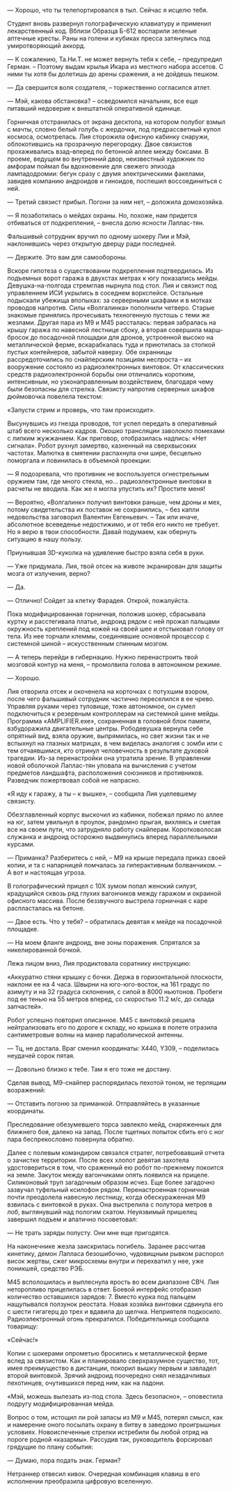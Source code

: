 — Хорошо, что ты телепортировался в тыл. Сейчас я исцелю тебя.

Студент вновь развернул голографическую клавиатуру и применил лекарственный код. Вблизи Образца Б-612 воспарили зеленые аптечные кресты. Раны на голени и кубиках пресса затянулись под умиротворяющий аккорд.  

— К сожалению, Та.Ни.Т. не может вернуть тебя к себе, – предупредил Герман. – Поэтому выдам крылья Икара из местного набора ассетов. С ними ты хотя бы долетишь до арены сражения, а не дойдешь пешком.

— Да свершится воля создателя, – торжественно согласился атлет.

— Мэй, какова обстановка? – осведомился начальник, все еще питавший недоверие к внештатной оперативной единице.

Горничная отстранилась от экрана десктопа, на котором полубог взмыл с мачты, словно белый голубь с жердочки, под предрассветный купол космоса, осмотрелась. Лия сторожила офисную кабинку снаружи, облокотившись на прозрачную перегородку. Двое связистов прохаживались взад–вперед по бетонной аллее между боксами. В проеме, ведущем во внутренний двор, неизвестный художник по амфорам поймал бы вдохновение для свежего эпизода лампадодромии: бегун сразу с двумя электрическими факелами, завидев компанию андроидов и гиноидов, поспешил воссоединиться с ней. 

— Третий связист прибыл. Погони за ним нет, – доложила домохозяйка.

— Я позаботилась о мейдах охраны. Но, похоже, нам придется отбиваться от подкрепления, – внесла долю ясности Лаплас-тян.

Фальшивый сотрудник вручил по одному шокеру Лии и Мэй, наклонившись через открытую дверцу ради последней. 

— Держите. Это вам для самообороны.

Вскоре гипотеза о существовании подкрепления подтвердилась. Из подъемных ворот гаража в двухстах метрах к югу показались мейды. Девушка-на-полгода стремглав нырнула под стол. Лия и связист под управлением ИСИ укрылись в соседнем воркспейсе. Остальные подыскали убежища впопыхах: за серверными шкафами и в мотках проводов напротив. Силы «Волгалинка» пополнили четверо. Старые знакомые принялись прочесывать техногенную пустошь с теми же жезлами. Другая пара из М9 и М45 рассталась: первая забралась на крышу гаража по навесной лестнице сбоку, а вторая совершила марш-бросок до посадочной площадки для дронов, устроенной высоко на металлической ферме, вскарабкалась туда и приютилась за стопкой пустых контейнеров, забытой наверху. Обе охранницы рассредоточились по снайперским позициям неспроста – их вооружение состояло из радиоэлектронных винтовок. От классических средств радиоэлектронной борьбы они отличались коротким, интенсивным, но узконаправленным воздействием, благодаря чему были безопасны для стрелка. Связисту напротив серверных шкафов дюймовочка повелела текстом: 

«Запусти стрим и проверь, что там происходит».

Высунувшись из гнезда проводов, тот успел передать в оперативный штаб всего несколько кадров. Окошко трансляции заволокло помехами с липким жужжанием. Как приговор, отобразилась надпись: «Нет сигнала». Робот рухнул замертво, казненный на сверхвысоких частотах. Малютка в смятении распахнула очи шире, бесцельно поморгала и повинилась в объемной проекции: 

— Я подозревала, что противник не воспользуется огнестрельным оружием там, где много стекла, но... радиоэлектронные винтовки в расчеты не вводила. Как же я могла упустить их? Простите меня!

— Вероятно, «Волгалинк» получил винтовки раньше, чем дроны и мех, потому свидетельства их поставок не сохранились, – без капли недовольства заговорил Валентин Евгеньевич. – Так или иначе, абсолютное всеведенье недостижимо, и от тебя его никто не требует. Но я верю в твои способности. Давай подумаем, как обернуть ситуацию в нашу пользу.

Приунывшая 3D-куколка на удивление быстро взяла себя в руки.

— Уже придумала. Лия, твой отсек на животе экранирован для защиты мозга от излучения, верно?

— Да.

— Отлично! Сойдет за клетку Фарадея. Открой, пожалуйста.

Пока модифицированная горничная, положив шокер, сбрасывала куртку и расстегивала платье, андроид рядом с ней прожал пальцами окружность креплений под кожей на своей шее и отстыковал голову от тела. Из нее торчали клеммы, соединявшие основной процессор с системной шиной – искусственным спинным мозгом.  

— А теперь перейди в гибернацию. Нужно перенастроить твой мозговой контур на меня, – промолвила голова в автономном режиме.

— Хорошо.

Лия отворила отсек и окоченела на корточках с потухшим взором, после чего фальшивый сотрудник частично переселился в ее чрево. Управляя руками через туловище, тоже автономное, он сумел подключиться к резервным контроллерам на системной шине мейды. Программа «AMPLIFIER.ехе», сохраненная в головной блок памяти, взбудоражила двигательные центры. Рободевушка вернула себе опрятный вид, взяла оружие, выпрямилась, но свет жизни так и не вспыхнул на глазных матрицах, в чем виделась аналогия с зомби или с тем отчаявшимся, кто отринул человечность в результате духовой трагедии. Из-за перенастройки она утратила зрение. В управлении новой оболочкой Лаплас-тян уповала на вычисления с учетом предметов ландшафта, расположения союзников и противников. Разведчик пожертвовал собой не напрасно.

«Я иду к гаражу, а ты – к вышке», – сообщила Лия уцелевшему связисту.

Обезглавленный корпус выскочил из кабинки, побежал прямо по аллее на юг, затем увильнул в проулок, рандомно прыгая, вихляясь и сметая все на своем пути, что затрудняло работу снайперам. Коротковолосая служанка и андроид осторожно выдвинулись вперед параллельными курсами.

— Приманка? Разберитесь с ней, – М9 на крыше передала приказ своей копии, и та с напарницей помчалась за гиперактивным болванчиком. – А вот и настоящая угроза. 

В голографический прицел с 10X зумом попал женский силуэт, крадущийся сквозь ряд глухих вагончиков между гаражом и окраиной офисного массива. После беззвучного выстрела горничная с каре распласталась на бетоне.

— Двое есть. Что у тебя? – обратилась девятая к мейде на посадочной площадке.

— На моем фланге андроид, вне зоны поражения. Спрятался за никелированной бочкой.

Лежа лицом вниз, Лия продиктовала соратнику инструкцию:

«Аккуратно стяни крышку с бочки. Держа в горизонтальной плоскости, наклони ее на 4 часа. Швырни на юго-юго-восток, на 161 градус по азимуту и на 32 градуса склонения, с силой в 8000 ньютонов. Пробеги под ее тенью на 55 метров вперед, со скоростью 11.2 м/с, до склада запчастей».

Робот успешно повторил описанное. М45 с винтовкой решила нейтрализовать его по дороге к складу, но крышка в полете отразила сантиметровые волны на манер параболической антенны.

— Тц, не достала. Враг сменил координаты: X440, Y309, – поделилась неудачей сорок пятая. 

— Довольно близко к тебе. Там я его тоже не достану.

Сделав вывод, М9-снайпер распорядилась пехотой тоном, не терпящим возражений:

— Отставить погоню за приманкой. Отправляйтесь в указанные координаты.

Преследование обезумевшего торса завлекло мейд, снаряженных для ближнего боя, далеко на запад. После тщетных попыток сбить его с ног пара беспрекословно повернула обратно. 

Далее с полевым командиром связался стратег, потребовавший отчета о зачистке территории. После всех хлопот девятая захотела удостовериться в том, что сраженный ею робот по-прежнему покоится на земле. Закуток между вагончиками опять появился на прицеле. Силиконовый труп загадочным образом исчез. Еще более загадочно зазвучал туфельный ксилофон рядом. Перенастроенная горничная почти преодолела навесную лестницу, когда обескураженная М9 взвилась с винтовкой в руках. Она выстрелила с полутора метров в лоб, выглянувший над пологим скатом. Неуязвимый пришелец завершил подъем и апатично посоветовал:

— Не трать заряды попусту. Они мне еще пригодятся.

На наконечнике жезла заискрилась погибель. Заранее рассчитав кинетику, демон Лапласа безошибочно, чудовищным рывком распорол висок жертвы, сжег микросхемы внутри и перехватил у нее, уже поникшей, средство РЭБ.

М45 всполошилась и выплеснула ярость во всем диапазоне СВЧ. Лия неторопливо прицелилась в ответ. Боевой интерфейс отобразил количество оставшихся зарядов: 7. Вместо курка под пальцем нащупывался ползунок реостата. Новая хозяйка винтовки сдвинула его с шести гигагерц до трех и вдавила до щелчка. Неприятеля подкосило. Радиоэлектронный огонь прекратился. Победительница сообщила товарищу:

«Сейчас!»

Копии с шокерами опрометью бросились к металлической ферме вслед за связистом. Как и планировало сверхразумное существо, тот, имея преимущество в дистанции, покорил вышку первым и завладел второй винтовкой. Зрячий андроид поочередно снял незадачливых пехотинцев, очутившихся перед ним, как на ладони.

«Мэй, можешь вылезать из-под стола. Здесь безопасно», – оповестила подругу модифицированная мейда.

 Вопрос о том, истощил ли рой запасы из М9 и М45, потерял смысл, как и намерение оного посылать охрану в битву в заведомо проигрышных условиях. Новоиспеченные стрелки истребили бы любой отряд на пороге родной «казармы». Рассудив так, руководитель форсировал грядущие по плану события:

— Думаю, пора подать знак. Герман?

Нетраннер отвесил кивок. Очередная комбинация клавиш в его исполнении преобразила цифровую вселенную.






